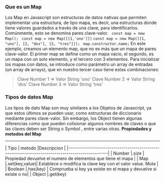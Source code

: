 ### Que es un Map
Los Map en Javascript son estructuras de datos nativas que permiten implementar una estructura,
 de tipo mapa, es decir, una estructuras donde tiene valores guardados a través de una clave,
  para identificarlos. Comúnmente, esto se denomina pares clave-valor.
  ``` const map = new Map();```
  ``` const map = new Map([[1,'uno']])```
  ```const map = new Map([[1, "uno"], [2, "dos"], [3, "tres"]]);```
  ``` map.constructor.name;```
En este ejemplo, creamos un elemento map, que no es más que un mapa de pares clave-valor. 
El primer map se define como un mapa vacío, el segundo, es un mapa con un solo elemento, 
y el tercero con 3 elementos. 
Para inicializar los mapas con datos, se introduce como parámetro un array de entradas (un array de arrays), 
que en nuestro tercer caso tiene estas combinaciones: 
>Clave Number 1 => Valor String 'uno'
>Clave Number 2 => Valor String 'dos'
>Clave Number 3 => Valor String 'tres'

### Tipos de datos Map
Los tipos de dato Map son muy similares a los Objetos de Javascript, ya que estos últimos se pueden usar, 
como estructuras de diccionario mediante pares clave-valor. Sin embargo, los Object tienen algunas diferencias 
como que pueden colisionar algunos nombres de claves o que las claves deben ser String o Symbol , entre varias otras.
**Propiedades y metodos del Map**
___________________________________________________________________________________________________
|  Tipo           | metodo        |Descripcion                                                     |
|--------------------------------------------------------------------------------------------------|
| Number          |.size          | Propiedad devuelve el numero de elementos que tiene el mapa    |
| Map             |.set(key,value)| Establece o modifica la clave key con el valor value. Muta     |
| Boolean         |.has(key)      | Comprueba si key ya existe en el mapa y devuelve si existe o no|
| Object          |.get(key)      